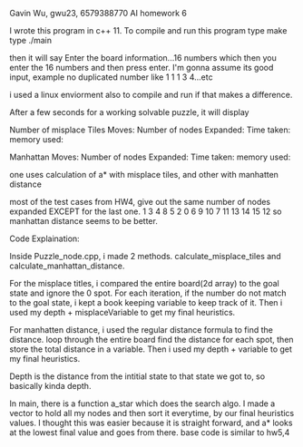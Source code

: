 Gavin Wu, gwu23, 6579388770
AI homework 6

I wrote this program in c++ 11. To compile and run this program
	type make 
	type ./main

then it will say Enter the board information...16 numbers
which then you enter the 16 numbers and then press enter.
	I'm gonna assume its good input, example no duplicated number like 1 1 1 3 4...etc 

i used a linux enviorment also to compile and run if that makes a difference.

After a few seconds for a working solvable puzzle, it will display 

Number of misplace Tiles
Moves:
Number of nodes Expanded:
Time taken:
memory used:

Manhattan
Moves:
Number of nodes Expanded:
Time taken:
memory used:

one uses calculation of a* with misplace tiles, and other with manhatten distance

most of the test cases from HW4, give out the same number of nodes expanded EXCEPT for the last one.
1 3 4 8 5 2 0 6 9 10 7 11 13 14 15 12
so manhattan distance seems to be better.


Code Explaination:

Inside Puzzle_node.cpp, i made 2 methods. calculate_misplace_tiles and calculate_manhattan_distance.

For the misplace titles, i compared the entire board(2d array) to the goal state and ignore the 0 spot. For each
iteration, if the number do not match to the goal state, i kept a book keeping variable to keep track of it.
Then i used my depth + misplaceVariable to get my final heuristics. 

For manhatten distance, i used the regular distance formula to find the distance. loop through the entire board find the distance for each spot, then
store the total distance in a variable. Then i used my depth + variable to get my final heuristics.

Depth is the distance from the intitial state to that state we got to, so basically kinda depth.


In main, there is a function a_star which does the search algo. I made a vector to hold all my nodes and then sort it everytime, by our final heuristics values.
I thought this was easier because it is straight forward, and a* looks at the lowest final value and goes from there. base code is similar to hw5,4